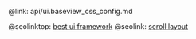 @link: api/ui.baseview_css_config.md

@seolinktop: [best ui framework](https://webix.com)
@seolink: [scroll layout](https://webix.com/widget/scrollview/)